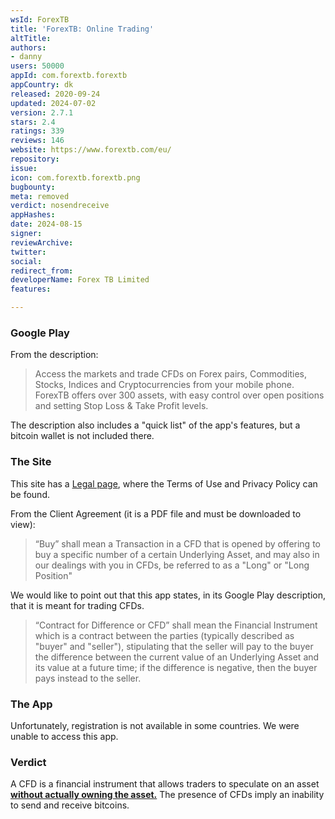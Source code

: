 ```yaml
---
wsId: ForexTB
title: 'ForexTB: Online Trading'
altTitle: 
authors:
- danny
users: 50000
appId: com.forextb.forextb
appCountry: dk
released: 2020-09-24
updated: 2024-07-02
version: 2.7.1
stars: 2.4
ratings: 339
reviews: 146
website: https://www.forextb.com/eu/
repository: 
issue: 
icon: com.forextb.forextb.png
bugbounty: 
meta: removed
verdict: nosendreceive
appHashes: 
date: 2024-08-15
signer: 
reviewArchive: 
twitter: 
social: 
redirect_from: 
developerName: Forex TB Limited
features: 

---
```


### Google Play
From the description:
> Access the markets and trade CFDs on Forex pairs, Commodities, Stocks, Indices and Cryptocurrencies from your mobile phone. ForexTB offers over 300 assets, with easy control over open positions and setting Stop Loss & Take Profit levels.

The description also includes a "quick list" of the app's features, but a bitcoin wallet is not included there.

### The Site
This site has a [Legal page](https://www.forextb.com/eu/legal/), where the Terms of Use and Privacy Policy can be found. 

From the Client Agreement (it is a PDF file and must be downloaded to view):

> “Buy” shall mean a Transaction in a CFD that is opened by offering to buy a specific number of a certain Underlying Asset, and may also in our dealings with you in CFDs, be referred to as a "Long" or "Long Position"


We would like to point out that this app states, in its Google Play description, that it is meant for trading CFDs.
 
> “Contract for Difference or CFD” shall mean the Financial Instrument which is a contract between the parties (typically described as "buyer" and "seller"), stipulating that the seller will pay to the buyer the difference between the current value of an Underlying Asset and its value at a future time; if the difference is negative, then the buyer pays instead to the seller.

### The App
Unfortunately, registration is not available in some countries. We were unable to access this app.

### Verdict
A CFD is a financial instrument that allows traders to speculate on an asset __[without actually owning the asset.](https://www.investopedia.com/articles/stocks/09/trade-a-cfd.asp)__ The presence of CFDs imply an inability to send and receive bitcoins.
